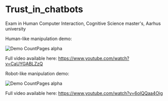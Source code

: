 # Trust_in_chatbots
Exam in Human Computer Interaction, Cognitive Science master's, Aarhus university


Human-like manipulation demo: 

![Demo CountPages alpha](https://j.gifs.com/D1KGMK.gif)

Full video available here: https://www.youtube.com/watch?v=CaUYGABLZzQ

Robot-like manipulation demo: 

![Demo CountPages alpha](https://j.gifs.com/jZWExy.gif)

Full video available here: 
https://www.youtube.com/watch?v=6olQQaa4Oig
